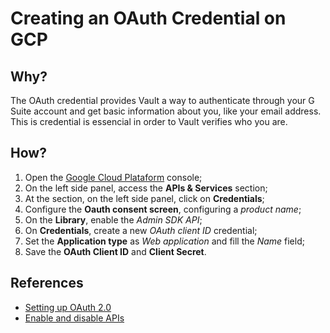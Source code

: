 # Creating an OAuth Credential on GCP

## Why?

The OAuth credential provides Vault a way to authenticate through your G Suite
account and get basic information about you, like your email address. This is
credential is essencial in order to Vault verifies who you are.

## How?

1. Open the [Google Cloud Plataform](https://console.cloud.google.com) console;
1. On the left side panel, access the **APIs & Services** section;
1. At the section, on the left side panel, click on **Credentials**;
1. Configure the **Oauth consent screen**, configuring a *product name*;
1. On the **Library**, enable the *Admin SDK API*;
1. On **Credentials**, create a new  *OAuth client ID* credential;
1. Set the **Application type** as *Web application* and fill the *Name* field;
1. Save the **OAuth Client ID** and **Client Secret**.

## References

* [Setting up OAuth 2.0](https://support.google.com/cloud/answer/6158849?hl=en)
* [Enable and disable APIs](https://support.google.com/cloud/answer/6158841?hl=en&ref_topic=6262490)
